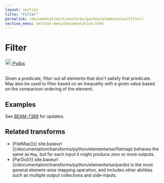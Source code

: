 ```yaml
---
layout: section
title: "Filter"
permalink: /documentation/transforms/python/elementwise/filter/
section_menu: section-menu/documentation.html
---
```

<!--
Licensed under the Apache License, Version 2.0 (the "License");
you may not use this file except in compliance with the License.
You may obtain a copy of the License at

http://www.apache.org/licenses/LICENSE-2.0

Unless required by applicable law or agreed to in writing, software
distributed under the License is distributed on an "AS IS" BASIS,
WITHOUT WARRANTIES OR CONDITIONS OF ANY KIND, either express or implied.
See the License for the specific language governing permissions and
limitations under the License.
-->

# Filter 
<table align="left">
    <a target="_blank" class="button"
        href="https://beam.apache.org/releases/pydoc/current/apache_beam.transforms.core.html#apache_beam.transforms.core.Filter">
      <img src="https://beam.apache.org/images/logos/sdks/python.png" width="20px" height="20px" />
      Pydoc
    </a>
</table>
<br>
Given a predicate, filter out all elements that don't satisfy that predicate.
May also be used to filter based on an inequality with a given value based
on the comparison ordering of the element.

## Examples
See [BEAM-7389](https://issues.apache.org/jira/browse/BEAM-7389) for updates. 

## Related transforms  
* [FlatMap]({{ site.baseurl }}/documentation/transforms/python/elementwise/flatmap) behaves the same as `Map`, but for
  each input it might produce zero or more outputs.
* [ParDo]({{ site.baseurl }}/documentation/transforms/python/elementwise/pardo) is the most general element-wise mapping
  operation, and includes other abilities such as multiple output collections and side-inputs. 